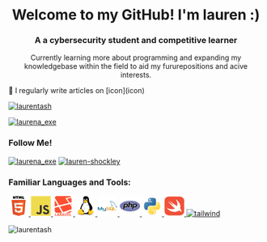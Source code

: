 <h1 align="center">Welcome to my GitHub! I'm lauren :)</h1>
<h3 align="center">A a cybersecurity student and competitive learner</h3>

<p align="center">Currently learning more about programming and expanding my knowledgebase within the field to aid my fururepositions and acive interests. </p>
📝 I regularly write articles on [icon](icon)

<p align="left"> <a href="https://github.com/ryo-ma/github-profile-trophy"><img src="https://github-profile-trophy.vercel.app/?username=laurentash" alt="laurentash" /></a> </p>

<p align="left"> <a href="https://twitter.com/laurena_exe" target="blank"><img src="https://img.shields.io/twitter/follow/laurena_exe?logo=twitter&style=for-the-badge" alt="laurena_exe" /></a> </p>


<h3 align="left">Follow Me!</h3>
<a href="https://twitter.com/laurena_exe" target="blank"><img align="center" src="https://raw.githubusercontent.com/rahuldkjain/github-profile-readme-generator/master/src/images/icons/Social/twitter.svg" alt="laurena_exe" height="30" width="40" /></a>
<a href="https://linkedin.com/in/lauren-shockley" target="blank"><img align="center" src="https://raw.githubusercontent.com/rahuldkjain/github-profile-readme-generator/master/src/images/icons/Social/linked-in-alt.svg" alt="lauren-shockley" height="30" width="40" /></a>
</p>

<h3 align="left">Familiar Languages and Tools:</h3>
<p align="left"> <a href="https://www.w3.org/html/" target="_blank" rel="noreferrer"> <img src="https://raw.githubusercontent.com/devicons/devicon/master/icons/html5/html5-original-wordmark.svg" alt="html5" width="40" height="40"/> </a> <a href="https://developer.mozilla.org/en-US/docs/Web/JavaScript" target="_blank" rel="noreferrer"> <img src="https://raw.githubusercontent.com/devicons/devicon/master/icons/javascript/javascript-original.svg" alt="javascript" width="40" height="40"/> </a> <a href="https://laravel.com/" target="_blank" rel="noreferrer"> <img src="https://raw.githubusercontent.com/devicons/devicon/master/icons/laravel/laravel-plain-wordmark.svg" alt="laravel" width="40" height="40"/> </a> <a href="https://www.linux.org/" target="_blank" rel="noreferrer"> <img src="https://raw.githubusercontent.com/devicons/devicon/master/icons/linux/linux-original.svg" alt="linux" width="40" height="40"/> </a> <a href="https://www.mysql.com/" target="_blank" rel="noreferrer"> <img src="https://raw.githubusercontent.com/devicons/devicon/master/icons/mysql/mysql-original-wordmark.svg" alt="mysql" width="40" height="40"/> </a> <a href="https://www.php.net" target="_blank" rel="noreferrer"> <img src="https://raw.githubusercontent.com/devicons/devicon/master/icons/php/php-original.svg" alt="php" width="40" height="40"/> </a> <a href="https://www.python.org" target="_blank" rel="noreferrer"> <img src="https://raw.githubusercontent.com/devicons/devicon/master/icons/python/python-original.svg" alt="python" width="40" height="40"/> </a> <a href="https://developer.apple.com/swift/" target="_blank" rel="noreferrer"> <img src="https://raw.githubusercontent.com/devicons/devicon/master/icons/swift/swift-original.svg" alt="swift" width="40" height="40"/> </a> <a href="https://tailwindcss.com/" target="_blank" rel="noreferrer"> <img src="https://www.vectorlogo.zone/logos/tailwindcss/tailwindcss-icon.svg" alt="tailwind" width="40" height="40"/> </a> </p>


<p><img align="center" src="https://github-readme-stats.vercel.app/api/top-langs?username=laurentash&show_icons=true&locale=en&layout=compact" alt="laurentash" /></p>
